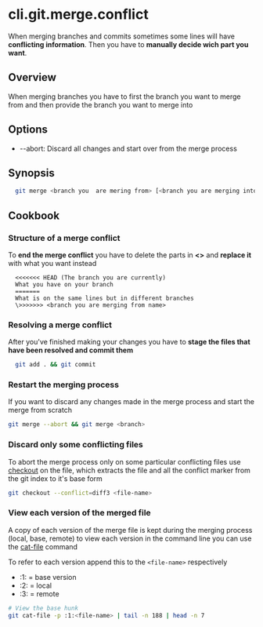 # cli.git.merge.conflict

When merging branches and commits sometimes some lines will have **conflicting
information**. Then you have to **manually decide wich part you want**.

## Overview

When merging branches you have to first the branch you want to merge from and
then provide the branch you want to merge into

## Options

- --abort: Discard all changes and start over from the merge process

## Synopsis

```sh
  git merge <branch you  are mering from> [<branch you are merging into>]
```

## Cookbook

### Structure of a merge conflict

To **end the merge conflict** you have to delete the parts in **<>** and
**replace it** with what you want instead

```git
  <<<<<<< HEAD (The branch you are currently)
  What you have on your branch
  =======
  What is on the same lines but in different branches
  \>>>>>>> <branch you are merging from name>
```

### Resolving a merge conflict

After you've finished making your changes you have to **stage the files that
have been resolved and commit them**

```sh
  git add . && git commit
```

### Restart the merging process

If you want to discard any changes made in the merge process and start the
merge from scratch

```sh
git merge --abort && git merge <branch>
```

### Discard only some conflicting files

To abort the merge process only on some particular conflicting files use
[checkout](./it3j.md) on the file, which extracts the file and all the conflict
marker from the git index to it's base form

```sh
git checkout --conflict=diff3 <file-name>
```

### View each version of the merged file

A copy of each version of the merge file is kept during the merging process
(local, base, remote) to view each version in the command line you can use the
[cat-file]() command

To refer to each version append this to the `<file-name>` respectively

- :1: = base version
- :2: = local
- :3: = remote

```sh
# View the base hunk
git cat-file -p :1:<file-name> | tail -n 188 | head -n 7
```
